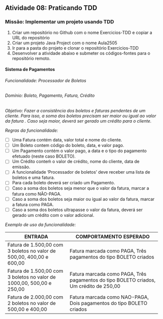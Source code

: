## Atividade 08: Praticando TDD

### Missão: Implementar um projeto usando TDD 

1. Criar um repositório no Github com o nome Exercicios-TDD e copiar a URL do repositório
2. Criar um projeto Java Project com o nome Aula2505
3. Ir para a pasta do projeto e clonar o repositório Exercicios-TDD
4. Desenvolver a atividade abaixo e submeter os códigos-fontes para o repositório remoto.

#### Sistema de Pagamentos 
###### Funcionalidade: Processador de Boletos
###### Domínio: Boleto, Pagamento, Fatura, Crédito

_*Objetivo*: Fazer a consistência dos boletos e faturas pendentes de um cliente. Para isso, a soma dos boletos precisam ser maior ou igual ao valor da fatura . Caso seja maior, deverá ser gerado um crédito para o cliente._

*Regras da funcionalidade:*
- [ ] Uma Fatura contém data, valor total e nome do cliente. 
- [ ] Um Boleto contem código do boleto, data, e valor pago. 
- [ ] Um Pagamento contém o valor pago, a data e o tipo do pagamento efetuado (neste caso BOLETO).
- [ ] Um Crédito conteḿ o valor de crédito, nome do cliente, data de emissão. 
- [ ] A funcionalidade ‘Processador de boletos’ deve receber uma lista de boletos e uma fatura.
- [ ] Para cada boleto deverá ser criado um Pagamento. 
- [ ] Caso a soma dos boletos seja menor que o valor da fatura, marcar a fatura como NÃO-PAGA.
- [ ] Caso a soma dos boletos seja maior ou igual ao valor da fatura, marcar a fatura como PAGA.
- [ ] Caso a soma dos boletos ultrapasse o valor da fatura, deverá ser gerado um crédito com o valor adicional. 

*Exemplo de uso da funcionalidade:*

ENTRADA | COMPORTAMENTO ESPERADO
------- | ---------------------------
Fatura de 1.500,00 com 3 boletos no valor de 500,00, 400,00 e 600,00 | Fatura marcada como PAGA, Três pagamentos do tipo BOLETO criados
Fatura de 1.500,00 com 3 boletos no valor de 1000,00, 500,00 e 250,00 | Fatura marcada como PAGA, Três pagamentos do tipo BOLETO criados, Um crédito de 250,00
Fatura de 2.000,00 com 2 boletos no valor de 500,00 e 400,00 | Fatura marcada como NAO-PAGA, Dois pagamentos do tipo BOLETO criados 
